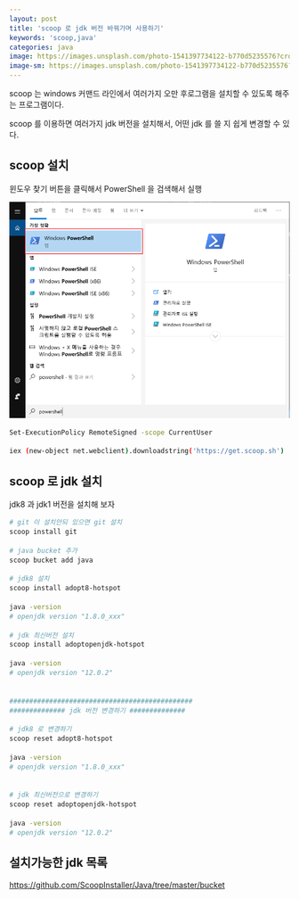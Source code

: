 ```yaml
---
layout: post
title: 'scoop 로 jdk 버전 바꿔가며 사용하기'
keywords: 'scoop,java'
categories: java
image: https://images.unsplash.com/photo-1541397734122-b770d5235576?crop=entropy&cs=tinysrgb&fit=crop&fm=jpg&h=1200&ixid=eyJhcHBfaWQiOjF9&ixlib=rb-1.2.1&q=80&w=2000
image-sm: https://images.unsplash.com/photo-1541397734122-b770d5235576?crop=entropy&cs=tinysrgb&fit=crop&fm=jpg&h=1200&ixid=eyJhcHBfaWQiOjF9&ixlib=rb-1.2.1&q=80&w=2000
---
```


scoop 는 windows 커맨드 라인에서 여러가지 오만 후로그램을 설치할 수 있도록 해주는 프로그램이다.

scoop 를 이용하면 여러가지 jdk 버전을 설치해서, 어떤 jdk 를 쓸 지 쉽게 변경할 수 있다.

## scoop 설치

윈도우 찾기 버튼을 클릭해서 PowerShell 을 검색해서 실행

<img src="/assets/attach/201908/powershell.png" style="width:900px;">

```bash
Set-ExecutionPolicy RemoteSigned -scope CurrentUser

iex (new-object net.webclient).downloadstring('https://get.scoop.sh')
```

<ins class="adsbygoogle"
     style="display:block; text-align:center;"
     data-ad-layout="in-article"
     data-ad-format="fluid"
     data-ad-client="ca-pub-7073298118440059"
     data-ad-slot="8400970402"></ins>

<script>
     (adsbygoogle = window.adsbygoogle || []).push({});
</script>

## scoop 로 jdk 설치

jdk8 과 jdk1 버전을 설치해 보자

```bash
# git 이 설치안되 있으면 git 설치
scoop install git

# java bucket 추가
scoop bucket add java

# jdk8 설치
scoop install adopt8-hotspot

java -version
# openjdk version "1.8.0_xxx"

# jdk 최신버전 설치
scoop install adoptopenjdk-hotspot

java -version
# openjdk version "12.0.2"


##############################################
############## jdk 버전 변경하기 ##############

# jdk8 로 변경하기
scoop reset adopt8-hotspot

java -version
# openjdk version "1.8.0_xxx"


# jdk 최신버전으로 변경하기
scoop reset adoptopenjdk-hotspot

java -version
# openjdk version "12.0.2"

```

## 설치가능한 jdk 목록

<https://github.com/ScoopInstaller/Java/tree/master/bucket>
